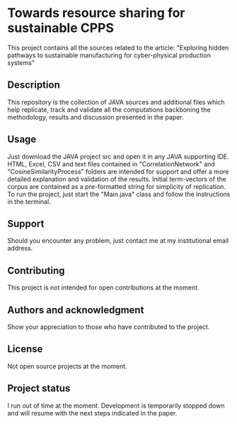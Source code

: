 # Towards resource sharing for sustainable CPPS
This project contains all the sources related to the article: "Exploring hidden pathways to sustainable manufacturing for cyber-physical production systems"

## Description
This repository is the collection of JAVA sources and additional files which help replicate, track and validate all the computations backboning the methodology, results and discussion presented in the paper. 

## Usage
Just download the JAVA project src and open it in any JAVA supporting IDE. HTML, Excel, CSV and text files contained in "CorrelationNetwork" and "CosineSimilarityProcess" folders are intended for support and offer a more detailed explanation and validation of the results. Initial term-vectors of the corpus are contained as a pre-formatted string for simplicity of replication. To run the project, just start the "Main.java" class and follow the instructions in the terminal.

## Support
Should you encounter any problem, just contact me at my institutional email address.

## Contributing
This project is not intended for open contributions at the moment.

## Authors and acknowledgment
Show your appreciation to those who have contributed to the project.

## License
Not open source projects at the moment.

## Project status
I run out of time at the moment. Development is temporarily stopped down and will resume with the next steps indicated in the paper.
